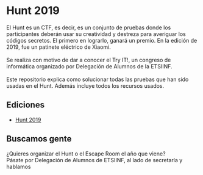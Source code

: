 # Hunt 2019
El Hunt es un CTF, es decir, es un conjunto de pruebas donde los participantes deberán
usar su creatividad y destreza para averiguar los códigos secretos.
El primero en lograrlo, ganará un premio. En la edición de 2019, fue un patinete
eléctrico de Xiaomi.
<br><br>
Se realiza con motivo de dar a conocer el Try IT!, un congreso de informática
organizado por Delegación de Alumnos de la ETSIINF.
<br><br>
Este repositorio explica como solucionar todas las pruebas que han sido usadas
en el Hunt. Además incluye todos los recursos usados.


## Ediciones
* [Hunt 2019](https://github.com/DA-ETSIINF/hunt/2019)

## Buscamos gente
¿Quieres organizar el Hunt o el Escape Room el año que viene?
<br>
Pásate por Delegación de Alumnos de ETSIINF, al lado de secretaría y hablamos